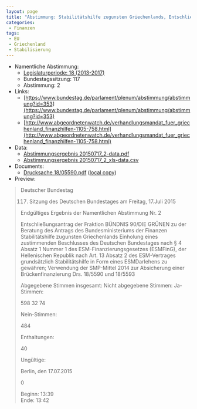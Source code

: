```yaml
---
layout: page
title: "Abstimmung: Stabilitätshilfe zugunsten Griechenlands, Entschließungsantrag der Fraktion BÜNDNIS 90/DIE GRÜNEN"
categories:
 - Finanzen
tags:
 - EU
 - Griechenland
 - Stabilisierung
---
```


* Namentliche Abstimmung:
    * [Legislaturperiode: 18 (2013-2017)](https://de.wikipedia.org/wiki/18._Deutscher_Bundestag)
    * Bundestagssitzung: 117
    * Abstimmung: 2
* Links: 
    * [https://www.bundestag.de/parlament/plenum/abstimmung/abstimmung?id=353](https://www.bundestag.de/parlament/plenum/abstimmung/abstimmung?id=353)
    * [http://www.abgeordnetenwatch.de/verhandlungsmandat_fuer_griechenland_finanzhilfen-1105-758.html](http://www.abgeordnetenwatch.de/verhandlungsmandat_fuer_griechenland_finanzhilfen-1105-758.html)
* Data: 
    * [Abstimmungsergebnis 20150717_2-data.pdf](/res/abstimmungsliste/20150717_2-data.pdf)
    * [Abstimmungsergebnis 20150717_2_xls-data.csv](/res/abstimmungsliste/analyses/20150717_2_xls-data.csv)
* Documents: 
    * [Drucksache 18/05590.pdf](http://dip21.bundestag.de/dip21/btd/18/055/1805590.pdf) ([local copy](/res/abstimmungsdaten/018-117-02/1805590.pdf))
* Preview: 
> Deutscher Bundestag
> 
> 117. Sitzung des Deutschen Bundestages
> am Freitag, 17.Juli 2015
> 
> Endgültiges Ergebnis der Namentlichen Abstimmung Nr. 2
> 
> Entschließungsantrag der Fraktion BÜNDNIS 90/DIE GRÜNEN
> zu der Beratung des Antrags des Bundesministeriums der Finanzen
> Stabilitätshilfe zugunsten Griechenlands
> Einholung eines zustimmenden Beschlusses des Deutschen Bundestages nach § 4 Absatz 1
> Nummer 1 des ESM-Finanzierungsgesetzes (ESMFinG), der Hellenischen Republik nach
> Art. 13 Absatz 2 des ESM-Vertrages grundsätzlich Stabilitätshilfe in Form eines ESMDarlehens zu gewähren;
> Verwendung der SMP-Mittel 2014 zur Absicherung einer Brückenfinanzierung
> Drs. 18/5590 und 18/5593
> 
> Abgegebene Stimmen insgesamt:
> Nicht abgegebene Stimmen:
> Ja-Stimmen:
> 
> 598
> 32
> 74
> 
> Nein-Stimmen:
> 
> 484
> 
> Enthaltungen:
> 
> 40
> 
> Ungültige:
> 
> Berlin, den 17.07.2015
> 
> 0
> 
> Beginn: 13:39  
> Ende: 13:42
